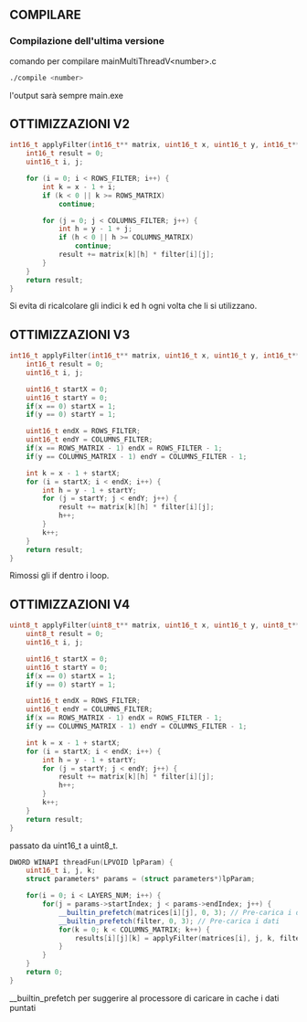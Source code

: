 ## COMPILARE ##
### Compilazione dell'ultima versione
comando per compilare mainMultiThreadV\<number\>.c
```bash
./compile <number>
```
l'output sarà sempre main.exe

## OTTIMIZZAZIONI V2 ##

```c++
int16_t applyFilter(int16_t** matrix, uint16_t x, uint16_t y, int16_t** filter) {
    int16_t result = 0;
    uint16_t i, j;

    for (i = 0; i < ROWS_FILTER; i++) {
        int k = x - 1 + i;
        if (k < 0 || k >= ROWS_MATRIX)
            continue;

        for (j = 0; j < COLUMNS_FILTER; j++) {
            int h = y - 1 + j;
            if (h < 0 || h >= COLUMNS_MATRIX)
                continue;
            result += matrix[k][h] * filter[i][j];
        }
    }
    return result;
}
```
Si evita di ricalcolare gli indici k ed h ogni volta che li si utilizzano.

## OTTIMIZZAZIONI V3 ##
```c++
int16_t applyFilter(int16_t** matrix, uint16_t x, uint16_t y, int16_t** filter) {
    int16_t result = 0;
    uint16_t i, j;

    uint16_t startX = 0;
    uint16_t startY = 0;
    if(x == 0) startX = 1;
    if(y == 0) startY = 1;

    uint16_t endX = ROWS_FILTER;
    uint16_t endY = COLUMNS_FILTER;
    if(x == ROWS_MATRIX - 1) endX = ROWS_FILTER - 1;
    if(y == COLUMNS_MATRIX - 1) endY = COLUMNS_FILTER - 1;

    int k = x - 1 + startX;
    for (i = startX; i < endX; i++) {
    	int h = y - 1 + startY;
        for (j = startY; j < endY; j++) {
            result += matrix[k][h] * filter[i][j];
            h++;
        }
        k++;
    }
    return result;
}
```
Rimossi gli if dentro i loop.

## OTTIMIZZAZIONI V4 ##
```c++
uint8_t applyFilter(uint8_t** matrix, uint16_t x, uint16_t y, uint8_t** filter) {
    uint8_t result = 0;
    uint16_t i, j;

    uint16_t startX = 0;
    uint16_t startY = 0;
    if(x == 0) startX = 1;
    if(y == 0) startY = 1;

    uint16_t endX = ROWS_FILTER;
    uint16_t endY = COLUMNS_FILTER;
    if(x == ROWS_MATRIX - 1) endX = ROWS_FILTER - 1;
    if(y == COLUMNS_MATRIX - 1) endY = COLUMNS_FILTER - 1;

    int k = x - 1 + startX;
    for (i = startX; i < endX; i++) {
        int h = y - 1 + startY;
        for (j = startY; j < endY; j++) {
            result += matrix[k][h] * filter[i][j];
            h++;
        }
        k++;
    }
    return result;
}
```
passato da uint16_t a uint8_t.

```c++
DWORD WINAPI threadFun(LPVOID lpParam) {
    uint16_t i, j, k;
    struct parameters* params = (struct parameters*)lpParam;

    for(i = 0; i < LAYERS_NUM; i++) {
        for(j = params->startIndex; j < params->endIndex; j++) {
            __builtin_prefetch(matrices[i][j], 0, 3); // Pre-carica i dati
            __builtin_prefetch(filter, 0, 3); // Pre-carica i dati
            for(k = 0; k < COLUMNS_MATRIX; k++) {
                results[i][j][k] = applyFilter(matrices[i], j, k, filter);
            }
        }
    }
    return 0;
}
```
__builtin_prefetch per suggerire al processore di caricare in cache i dati puntati